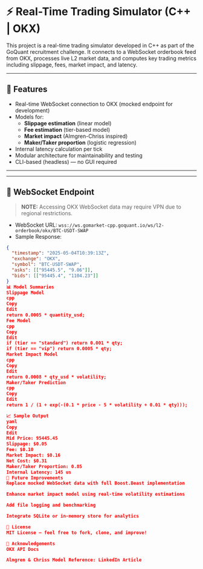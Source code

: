 # ⚡ Real-Time Trading Simulator (C++ | OKX)

This project is a real-time trading simulator developed in C++ as part of the GoQuant recruitment challenge. It connects to a WebSocket orderbook feed from OKX, processes live L2 market data, and computes key trading metrics including slippage, fees, market impact, and latency.

---

## 🚀 Features

- Real-time WebSocket connection to OKX (mocked endpoint for development)
- Models for:
  - **Slippage estimation** (linear model)
  - **Fee estimation** (tier-based model)
  - **Market impact** (Almgren-Chriss inspired)
  - **Maker/Taker proportion** (logistic regression)
- Internal latency calculation per tick
- Modular architecture for maintainability and testing
- CLI-based (headless) — no GUI required

---

---

## 📡 WebSocket Endpoint

> **NOTE:** Accessing OKX WebSocket data may require VPN due to regional restrictions.

- WebSocket URL: `wss://ws.gomarket-cpp.goquant.io/ws/l2-orderbook/okx/BTC-USDT-SWAP`
- Sample Response:
```json
{
  "timestamp": "2025-05-04T10:39:13Z",
  "exchange": "OKX",
  "symbol": "BTC-USDT-SWAP",
  "asks": [["95445.5", "9.06"]],
  "bids": [["95445.4", "1104.23"]]
}
📊 Model Summaries
Slippage Model
cpp
Copy
Edit
return 0.0005 * quantity_usd;
Fee Model
cpp
Copy
Edit
if (tier == "standard") return 0.001 * qty;
if (tier == "vip") return 0.0005 * qty;
Market Impact Model
cpp
Copy
Edit
return 0.0008 * qty_usd * volatility;
Maker/Taker Prediction
cpp
Copy
Edit
return 1 / (1 + exp(-(0.1 * price - 5 * volatility + 0.01 * qty)));

📈 Sample Output
yaml
Copy
Edit
Mid Price: 95445.45
Slippage: $0.05
Fee: $0.10
Market Impact: $0.16
Net Cost: $0.31
Maker/Taker Proportion: 0.85
Internal Latency: 145 us
🧠 Future Improvements
Replace mocked WebSocket data with full Boost.Beast implementation

Enhance market impact model using real-time volatility estimations

Add file logging and benchmarking

Integrate SQLite or in-memory store for analytics

📜 License
MIT License — feel free to fork, clone, and improve!

🙌 Acknowledgements
OKX API Docs

Almgren & Chriss Model Reference: LinkedIn Article

